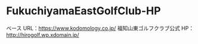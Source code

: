 # FukuchiyamaEastGolfClub-HP

ベース URL：https://www.kodomology.co.jp/
福知山東ゴルフクラブ公式 HP：http://hirogolf.wp.xdomain.jp/

